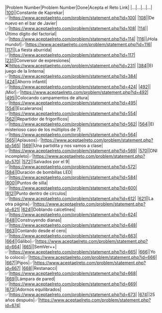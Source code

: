 |Problem Number|Problem Number|Done|Acepta el Reto Link|
|...|...|...|...|
|[100](/Acepta_El_Reto/Vol1/100)||Constante de Kaprekar|✅|https://www.aceptaelreto.com/problem/statement.php?id=100|
|[108](/Acepta_El_Reto/Vol1/108)||De nuevo en el bar de Javier|✅|https://www.aceptaelreto.com/problem/statement.php?id=108|
|[114](/Acepta_El_Reto/Vol1/114)||Último dígito del factorial|✅|https://www.aceptaelreto.com/problem/statement.php?id=114|
|[116](/Acepta_El_Reto/Vol1/116)||¡Hola mundo!|✅|https://www.aceptaelreto.com/problem/statement.php?id=116|
|[117](/Acepta_El_Reto/Vol1/117)||La fiesta aburrida|✅|https://www.aceptaelreto.com/problem/statement.php?id=117|
|[231](/Acepta_El_Reto/Vol2/231)||Conversor de expresiones|❌|https://www.aceptaelreto.com/problem/statement.php?id=231|
|[384](/Acepta_El_Reto/Vol3/384)||El juego de la linterna|✅|https://www.aceptaelreto.com/problem/statement.php?id=384|
|[424](/Acepta_El_Reto/Vol4/424)||Ahorro infantil|✅|https://www.aceptaelreto.com/problem/statement.php?id=424|
|[492](/Acepta_El_Reto/Vol4/492)||¡Mío!|✅|https://www.aceptaelreto.com/problem/statement.php?id=492|
|[495](/Acepta_El_Reto/Vol4/495)||Colocando campamentos de altura|✅|https://www.aceptaelreto.com/problem/statement.php?id=495|
|[554](/Acepta_El_Reto/Vol5/554)||Escaleranos|✅|https://www.aceptaelreto.com/problem/statement.php?id=554|
|[562](/Acepta_El_Reto/Vol5/562)||Repartidor de frigoríficos|✅|https://www.aceptaelreto.com/problem/statement.php?id=562|
|[564](/Acepta_El_Reto/Vol5/564)||El misterioso caso de los múltiplos de 7|✅|https://www.aceptaelreto.com/problem/statement.php?id=564|
|[565](/Acepta_El_Reto/Vol5/565)||Aplausos|✅|https://www.aceptaelreto.com/problem/statement.php?id=565|
|[569](/Acepta_El_Reto/Vol5/569)||Una partidita y nos vamos a clase|✅|https://www.aceptaelreto.com/problem/statement.php?id=569|
|[570](/Acepta_El_Reto/Vol5/570)||DNI incompleto|✅|https://www.aceptaelreto.com/problem/statement.php?id=570|
|[572](/Acepta_El_Reto/Vol5/572)||Salvados por el 9|✅|https://www.aceptaelreto.com/problem/statement.php?id=572|
|[584](/Acepta_El_Reto/Vol5/584)||Duración de bombillas LED|✅|https://www.aceptaelreto.com/problem/statement.php?id=584|
|[600](/Acepta_El_Reto/Vol6/600)||Puntos de silla|✅|https://www.aceptaelreto.com/problem/statement.php?id=600|
|[612](/Acepta_El_Reto/Vol6/612)||Punto dentro de círculos|✅|https://www.aceptaelreto.com/problem/statement.php?id=612|
|[621](/Acepta_El_Reto/Vol6/621)||La otra página|✅|https://www.aceptaelreto.com/problem/statement.php?id=621|
|[624](/Acepta_El_Reto/Vol6/624)||Doblando calcetines|✅|https://www.aceptaelreto.com/problem/statement.php?id=624|
|[648](/Acepta_El_Reto/Vol6/648)||Construyendo dianas|✅|https://www.aceptaelreto.com/problem/statement.php?id=648|
|[663](/Acepta_El_Reto/Vol6/663)||Contando desde el cero|✅|https://www.aceptaelreto.com/problem/statement.php?id=663|
|[664](/Acepta_El_Reto/Vol6/664)||Gálibo|✅|https://www.aceptaelreto.com/problem/statement.php?id=664|
|[665](/Acepta_El_Reto/Vol6/665)||SemVer++|✅|https://www.aceptaelreto.com/problem/statement.php?id=665|
|[666](/Acepta_El_Reto/Vol6/666)||Yo lo coloco|✅|https://www.aceptaelreto.com/problem/statement.php?id=666|
|[667](/Acepta_El_Reto/Vol6/667)||Pipos|✅|https://www.aceptaelreto.com/problem/statement.php?id=667|
|[668](/Acepta_El_Reto/Vol6/668)||Restanacci|✅|https://www.aceptaelreto.com/problem/statement.php?id=668|
|[669](/Acepta_El_Reto/Vol6/669)||Lámpara de pared|✅|https://www.aceptaelreto.com/problem/statement.php?id=669|
|[673](/Acepta_El_Reto/Vol6/673)||Adornos equilibrados|✅|https://www.aceptaelreto.com/problem/statement.php?id=673|
|[674](/Acepta_El_Reto/Vol6/674)||25 años después|✅|https://www.aceptaelreto.com/problem/statement.php?id=674|
